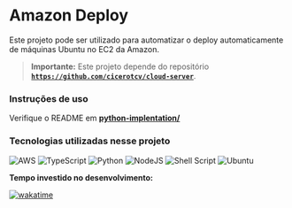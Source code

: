 # Amazon Deploy

Este projeto pode ser utilizado para automatizar o deploy automaticamente de máquinas Ubuntu no EC2 da Amazon.

> **Importante:** Este projeto depende do repositório **[`https://github.com/cicerotcv/cloud-server`](https://github.com/cicerotcv/cloud-server)**.

### Instruções de uso

Verifique o README em **[python-implentation/](https://github.com/cicerotcv/cloud/tree/master/python-implementation)**

### Tecnologias utilizadas nesse projeto

![AWS](https://img.shields.io/badge/AWS-%23FF9900.svg?style=for-the-badge&logo=amazon-aws&logoColor=white)
![TypeScript](https://img.shields.io/badge/typescript-%23007ACC.svg?style=for-the-badge&logo=typescript&logoColor=white)
![Python](https://img.shields.io/badge/python-3670A0?style=for-the-badge&logo=python&logoColor=ffdd54)
![NodeJS](https://img.shields.io/badge/node.js-6DA55F?style=for-the-badge&logo=node.js&logoColor=white)
![Shell Script](https://img.shields.io/badge/shell_script-%23121011.svg?style=for-the-badge&logo=gnu-bash&logoColor=white)
![Ubuntu](https://img.shields.io/badge/Ubuntu-E95420?style=for-the-badge&logo=ubuntu&logoColor=white)

**Tempo investido no desenvolvimento:**

[![wakatime](https://wakatime.com/badge/github/cicerotcv/cloud.svg)](https://wakatime.com/badge/github/cicerotcv/cloud)
